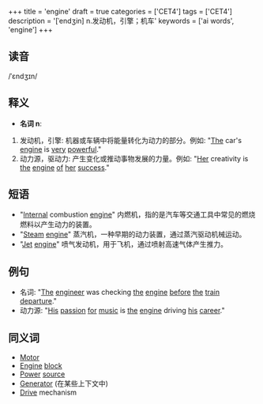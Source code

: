 +++
title = 'engine'
draft = true
categories = ['CET4']
tags = ['CET4']
description = '[ˈendʒin] n.发动机，引擎；机车'
keywords = ['ai words', 'engine']
+++

## 读音
/ˈɛndʒɪn/

## 释义
- **名词 n**:
1. 发动机，引擎: 机器或车辆中将能量转化为动力的部分。例如: "[The](/post/the/) car's [engine](/post/engine/) is [very](/post/very/) [powerful](/post/powerful/)."
2. 动力源，驱动力: 产生变化或推动事物发展的力量。例如: "[Her](/post/her/) creativity is [the](/post/the/) [engine](/post/engine/) [of](/post/of/) [her](/post/her/) [success](/post/success/)."

## 短语
- "[Internal](/post/internal/) combustion [engine](/post/engine/)" 内燃机，指的是汽车等交通工具中常见的燃烧燃料以产生动力的装置。
- "[Steam](/post/steam/) [engine](/post/engine/)" 蒸汽机，一种早期的动力装置，通过蒸汽驱动机械运动。
- "[Jet](/post/jet/) [engine](/post/engine/)" 喷气发动机，用于飞机，通过喷射高速气体产生推力。

## 例句
- 名词: "[The](/post/the/) [engineer](/post/engineer/) was checking [the](/post/the/) [engine](/post/engine/) [before](/post/before/) [the](/post/the/) [train](/post/train/) [departure](/post/departure/)."
- 动力源: "[His](/post/his/) [passion](/post/passion/) [for](/post/for/) [music](/post/music/) is [the](/post/the/) [engine](/post/engine/) driving [his](/post/his/) [career](/post/career/)."

## 同义词
- [Motor](/post/motor/)
- [Engine](/post/engine/) [block](/post/block/)
- [Power](/post/power/) [source](/post/source/)
- [Generator](/post/generator/) (在某些上下文中)
- [Drive](/post/drive/) mechanism
